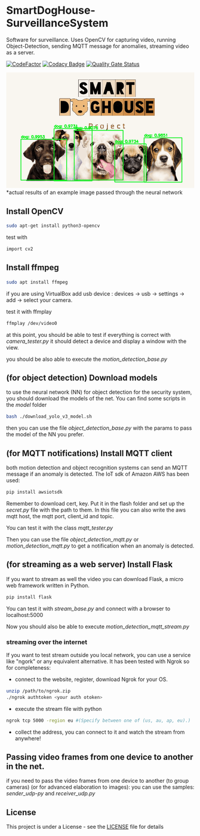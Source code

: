 # SmartDogHouse-SurveillanceSystem
Software for surveillance. Uses OpenCV for capturing video, running Object-Detection, sending MQTT message for anomalies, streaming video as a server.

[![CodeFactor](https://www.codefactor.io/repository/github/smartdoghouse/smartdoghouse-surveillancesystem/badge/main)](https://www.codefactor.io/repository/github/smartdoghouse/smartdoghouse-surveillancesystem/overview/main)
[![Codacy Badge](https://app.codacy.com/project/badge/Grade/5f6e14e8fd044111bf58ff93cfbba145)](https://www.codacy.com/gh/SmartDogHouse/SmartDogHouse-SurveillanceSystem/dashboard?utm_source=github.com&amp;utm_medium=referral&amp;utm_content=SmartDogHouse/SmartDogHouse-SurveillanceSystem&amp;utm_campaign=Badge_Grade)
[![Quality Gate Status](https://sonarcloud.io/api/project_badges/measure?project=SmartDogHouse_SmartDogHouse-SurveillanceSystem&metric=alert_status)](https://sonarcloud.io/dashboard?id=SmartDogHouse_SmartDogHouse-SurveillanceSystem)

![smart doghouse logo](./src/main/python/output/dogs_S.png "Smart DogHouse Logo")
*actual results of an example image passed through the neural network

## Install OpenCV
```bash
sudo apt-get install python3-opencv
```

test with
```bash
import cv2
```
## Install ffmpeg
```bash
sudo apt install ffmpeg
```

if you are using VirtualBox add usb device :
devices -> usb -> settings -> add -> select your camera.

test it with ffmplay
```bash
ffmplay /dev/video0
```

at this point, you should be able to test if everything is correct with _camera_tester.py_
it should detect a device and display a window with the view. 

you should be also able to execute the _motion_detection_base.py_

## (for object detection) Download models
to use the neural network (NN) for object detection for the security system,
you should download the models of the net. You can find some scripts in the _model_ folder
```bash
bash ./download_yolo_v3_model.sh
```
then you can use the file _object_detection_base.py_ with the params to pass the model of the NN you prefer.

## (for MQTT notifications) Install MQTT client
both motion detection and object recognition systems can send an MQTT message if an anomaly is detected.
The IoT sdk of Amazon AWS has been used:
```bash
pip install awsiotsdk
```
Remember to download cert, key. Put it in the flash folder and set up the _secret.py_ file with the path to them.
In this file you can also write the aws  mqtt host, the mqtt port, client_id and topic.

You can test it with the class _mqtt_tester.py_

Then you can use the file _object_detection_mqtt.py_ or _motion_detection_mqtt.py_ to get a notification when an anomaly is detected.

## (for streaming as a web server) Install Flask
If you want to stream as well the video you can download Flask, a micro web framework written in Python.
```bash
pip install flask
```
You can test it with _stream_base.py_ and connect with a browser to localhost:5000

Now you should also be able to execute _motion_detection_mqtt_stream.py_
### streaming over the internet
If you want to test stream outside you local network, you can use a service like "ngork" or any equivalent alternative.
It has been tested with Ngrok so for completeness:
- connect to the website, register, download Ngrok for your OS.
```bash
unzip /path/to/ngrok.zip
./ngrok authtoken <your auth otoken>
```
- execute the stream file with python
```bash
ngrok tcp 5000 -region eu #(Specify between one of (us, au, ap, eu).)
```
- collect the address, you can connect to it and watch the stream from anywhere!

## Passing video frames from one device to another in the net.
if you need to pass the video frames from one device to another (to group cameras) (or for advanced elaboration to images):
you can use the samples: _sender_udp-py_ and _receiver_udp.py_

## License

This project is under a License - see the [LICENSE](LICENSE) file for details
